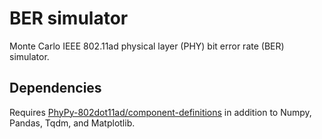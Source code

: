 # BER simulator

Monte Carlo IEEE 802.11ad physical layer (PHY) bit error rate (BER) simulator.

## Dependencies
Requires [PhyPy-802dot11ad/component-definitions][1] in addition to Numpy, Pandas, Tqdm, and Matplotlib.  

[1]: https://github.com/PhyPy-802dot11ad/component-definitions
